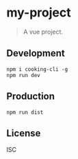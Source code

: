 # my-project
> A vue project.

## Development

```shell
npm i cooking-cli -g
npm run dev
```

## Production
```
npm run dist
```

## License
ISC

